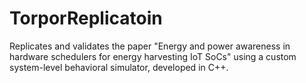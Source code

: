 # TorporReplicatoin
Replicates and validates the paper "Energy and power awareness in hardware schedulers for energy harvesting IoT SoCs" using a custom system-level behavioral simulator, developed in C++.
